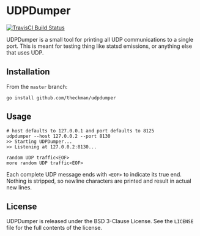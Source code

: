 # UDPDumper
[![TravisCI Build Status](https://img.shields.io/travis/theckman/udpdumper/master.svg?style=flat)](https://travis-ci.org/theckman/udpdumper)

UDPDumper is a small tool for printing all UDP communications to a single port.
This is meant for testing thing like statsd emissions, or anything else that
uses UDP.

## Installation
From the `master` branch:
```
go install github.com/theckman/udpdumper
```

## Usage
```
# host defaults to 127.0.0.1 and port defaults to 8125
udpdumper --host 127.0.0.2 --port 8130
>> Starting UDPDumper...
>> Listening at 127.0.0.2:8130...

random UDP traffic<EOF>
more random UDP traffic<EOF>
```
Each complete UDP message ends with `<EOF>` to indicate its true end. Nothing
is stripped, so newline characters are printed and result in actual new lines.

## License
UDPDumper is released under the BSD 3-Clause License. See the `LICENSE` file for
the full contents of the license.
